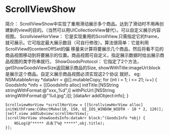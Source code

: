 # ScrollViewShow
简介：
    ScrollViewShow中实现了重用滑动展示多个商品。达到了滑动时不用再创建新的view的目的。（当然可以用UICollectionView替代）。可以自定义展示内容视图。
ScrollviewHorView：
    它是实现重用的ScrollView.只需指定它的frame，就可展示。它可指定最大展示数目（可自行修改）。算法很简单：它是利用ScrollView的contentOffSet的偏
移量来计算将要展示几个商品，然后将看不见的商品视图移动到将要展示的位置。商品视图可自定义，指定展示数据时给出展示商品视图的类字符串就行。
ShowGoodsProtocol：
    它指定了2个方法，getShowGoodsViewSize返回展示商品的Size, showWithTitle:imageUrl:block是展示这个商品。自定义展示商品视图必须实现这2个协议
就好。
eg:
    NSMutableArray *dataArr = @[].mutableCopy;
    for (int i = 1; i <= 21; i++) {
        GoodsInfo *info = [[GoodsInfo alloc] initTitle:[NSString stringWithFormat:@"xxx_%d",i] withPicUrl:[NSString stringWithFormat:@"%d.jpg",i]];
        [dataArr addObject:info];
    }
    
    ScrollviewHorView *scrollHorView = [[ScrollviewHorView alloc] initWithFrame:CGRectMake(10, 150, UI_IOS_WINDOW_WIDTH - 10 * 2, 120)];
    [self.view addSubview:scrollHorView];
    [scrollHorView showGoodsInfo:dataArr block:^(GoodsInfo *obj) {
        NSLog(@"***** 点击了%@ *****",obj.title);
    }];
